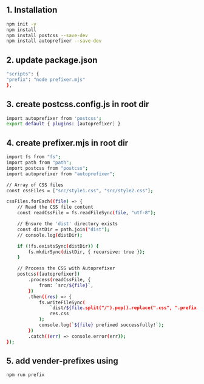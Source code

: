 
 ## 1. Installation

```bash
npm init -y
npm install
npm install postcss --save-dev
npm install autoprefixer --save-dev
```

## 2. update package.json

```bash
"scripts": {
"prefix": "node prefixer.mjs"
}, 
```

## 3. create postcss.config.js in root dir

```bash
import autoprefixer from 'postcss';
export default { plugins: [autoprefixer] }
```

## 4. create prefixer.mjs in root dir
```bash
import fs from "fs";
import path from "path";
import postcss from "postcss";
import autoprefixer from "autoprefixer";

// Array of CSS files
const cssFiles = ["src/style1.css", "src/style2.css"];

cssFiles.forEach((file) => {
    // Read the CSS file content
    const readCssFile = fs.readFileSync(file, "utf-8");

    // Ensure the 'dist' directory exists
    const distDir = path.join("dist");
    // console.log(distDir);

    if (!fs.existsSync(distDir)) {
        fs.mkdirSync(distDir, { recursive: true });
    }

    // Process the CSS with Autoprefixer
    postcss([autoprefixer])
        .process(readCssFile, {
            from: `src/${file}`,
        })
        .then((res) => {
            fs.writeFileSync(
                `dist/${file.split("/").pop().replace(".css", ".prefix.css")}`,
                res.css
            );
            console.log(`${file} prefixed successfully!`);
        })
        .catch((err) => console.error(err));
});
```

## 5. add vender-prefixes using  
```bash
npm run prefix
```
